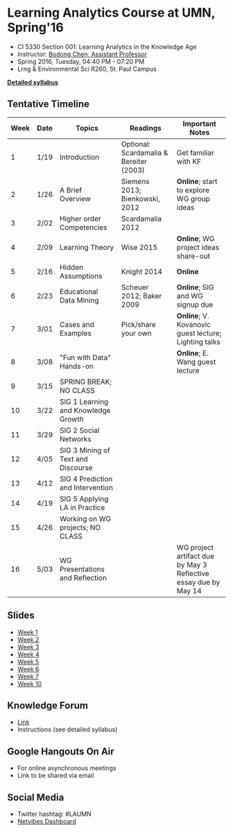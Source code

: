 # Learning Analytics Course at UMN, Spring'16

- CI 5330 Section 001: Learning Analytics in the Knowledge Age
- Instructor: [Bodong Chen, Assistant Professor](http://meefen.github.io/)
- Spring 2016, Tuesday, 04:40 PM - 07:20 PM
- Lrng & Environmental Sci R260, St. Paul Campus

**[Detailed syllabus](./CI5330-LearningAnalytics-syllabus.md)**

## Tentative Timeline

| Week | Date | Topics                          | Readings                                | Important Notes                     |
|------|------|---------------------------------|-----------------------------------------|-------------------------------------|
| 1    | 1/19 | Introduction                    | Optional: Scardamalia & Bereiter (2003) | Get familiar with KF                |
| 2    | 1/26 | A Brief Overview                | Siemens 2013; Bienkowski, 2012          | **Online**; start to explore WG group ideas  |
| 3    | 2/02 | Higher order Competencies       | Scardamalia 2012                        |                                     |
| 4    | 2/09 | Learning Theory                 | Wise 2015                               | **Online**; WG project ideas share-out  |
| 5    | 2/16 | Hidden Assumptions              | Knight 2014                             | **Online**                          |
| 6    | 2/23 | Educational Data Mining         | Scheuer 2012; Baker 2009                | **Online**; SIG and WG signup due   |
| 7    | 3/01 | Cases and Examples              | Pick/share your own                                        | **Online**; V. Kovanovic guest lecture; Lighting talks  |
| 8    | 3/08 | "Fun with Data" Hands-on        |                                         | **Online**; E. Wang guest lecture   |
| 9    | 3/15 | SPRING BREAK; NO CLASS          |                                         |                                     |
| 10   | 3/22 | SIG 1 Learning and Knowledge Growth                          |                                         |                                     |
| 11   | 3/29 | SIG 2 Social Networks                           |                                         |                                     |
| 12   | 4/05 | SIG 3 Mining of Text and Discourse                           |                                         |                                     |
| 13   | 4/12 | SIG 4 Prediction and Intervention                           |                                         |                                     |
| 14   | 4/19 | SIG 5 Applying LA in Practice                           |                                         |                                     |
| 15   | 4/26 | Working on WG projects; NO CLASS|                                         |                                     |
| 16   | 5/03 | WG Presentations and Reflection |                                         | WG project artifact due by May 3 <br>Reflective essay due by May 14 |


## Slides

- [Week 1](https://meefen.github.io/la-spring16/slides/week1.html)
- [Week 2](https://meefen.github.io/la-spring16/slides/week2.html)
- [Week 3](https://meefen.github.io/la-spring16/slides/week3.html)
- [Week 4](https://meefen.github.io/la-spring16/slides/week4.html)
- [Week 5](https://meefen.github.io/la-spring16/slides/week5.html)
- [Week 6](https://meefen.github.io/la-spring16/slides/week6.html)
- [Week 7](https://meefen.github.io/la-spring16/slides/week7.html)
- [Week 10](https://meefen.github.io/la-spring16/slides/SIG1.pdf)

## Knowledge Forum

- [Link](http://bit.ly/kf-6)
- Instructions (see detailed syllabus)

## Google Hangouts On Air

- For online asynchronous meetings
- Link to be shared via email

## Social Media

- Twitter hashtag: #LAUMN
- [Netvibes Dashboard](http://www.netvibes.com/laumn)
